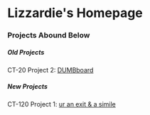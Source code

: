 <html>
	<head>
		<style>
		</style>
	</head>
	<body>
    	<h1>Lizzardie's Homepage</h1>
    	<h3>Projects Abound Below</h3>
    	<h5>Old Projects</h5>
		<p>CT-20 Project 2: <a href="https://lizzardie.github.io/DUMBboard/index.html">DUMBboard</a></p>
		<h5>New Projects</h5>
		<p>CT-120 Project 1: <a href=".../JSON data poem.json">ur an exit & a simile</a></p>
	</body>
</html>

  

